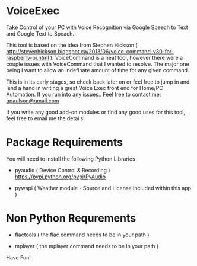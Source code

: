 VoiceExec
=========

Take Control of your PC with Voice Recognition via Google Speech to Text and Google Text to Speach.

This tool is based on the idea from Stephen Hickson ( http://stevenhickson.blogspot.ca/2013/06/voice-command-v30-for-raspberry-pi.html ).
VoiceCommand is a neat tool, however there were a couple issues with VoiceCommand that I wanted to resolve. The major one being I want to allow an indefinate amount of time for any given command.

This is in its early stages, so check back later on or feel free to jump in and lend a hand in writing a great Voice Exec front end for Home/PC Automation.
If you run into any issues.. Feel free to contact me: qpaulson@gmail.com


If you write any good add-on modules or find any good uses for this tool, feel free to email me the details!



Package Requirements
====================

You will need to install the following Python Libraries
 - pyaudio ( Device Control & Recording )
	https://pypi.python.org/pypi/PyAudio

 - pywapi ( Weather module - Source and License included within this app )




Non Python Requrements
========================

 - flactools ( the flac command needs to be in your path )
 
 - mplayer ( the mplayer command needs to be in your path )


	

Have Fun!
